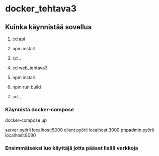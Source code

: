 # docker_tehtava3

## Kuinka käynnistää sovellus

  1. cd api
  2. npm install
  3. cd ..

  1. cd web_tehtava3
  2. npm install
  3. npm run build
  4. cd ..

### Käynnistä docker-compose

  docker-compose up

  server pyörii localhost:5000
  client pyörii localhost:3000
  phpadmin pyörii localhost:8080


  ### Ensimmäiseksi luo käyttäjä jotta pääset lisää verkkoja

